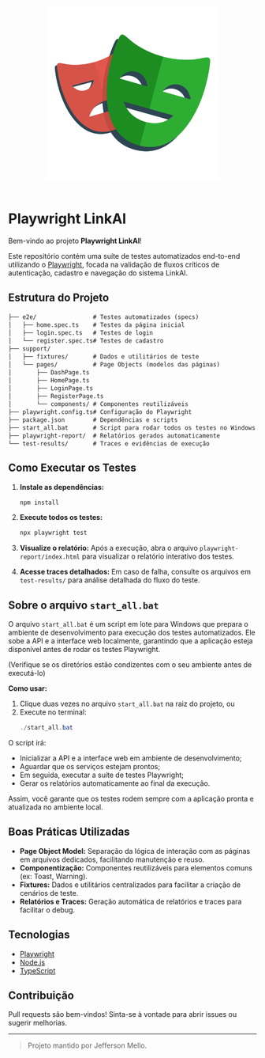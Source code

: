 <div align="center">
  <img src=".github/images/playwright-logo.png" alt="Logo ou imagem do projeto" style="max-width: 350px; margin-bottom: 20px;" />
</div>

# Playwright LinkAI

Bem-vindo ao projeto **Playwright LinkAI**!

Este repositório contém uma suíte de testes automatizados end-to-end utilizando o [Playwright](https://playwright.dev/), focada na validação de fluxos críticos de autenticação, cadastro e navegação do sistema LinkAI.

## Estrutura do Projeto

```
├── e2e/                # Testes automatizados (specs)
│   ├── home.spec.ts    # Testes da página inicial
│   ├── login.spec.ts   # Testes de login
│   └── register.spec.ts# Testes de cadastro
├── support/
│   ├── fixtures/       # Dados e utilitários de teste
│   └── pages/          # Page Objects (modelos das páginas)
│       ├── DashPage.ts
│       ├── HomePage.ts
│       ├── LoginPage.ts
│       ├── RegisterPage.ts
│       └── components/ # Componentes reutilizáveis
├── playwright.config.ts# Configuração do Playwright
├── package.json        # Dependências e scripts
├── start_all.bat       # Script para rodar todos os testes no Windows
├── playwright-report/  # Relatórios gerados automaticamente
└── test-results/       # Traces e evidências de execução
```

## Como Executar os Testes

1. **Instale as dependências:**
   ```powershell
   npm install
   ```

2. **Execute todos os testes:**
   ```powershell
   npx playwright test
   ```
3. **Visualize o relatório:**
   Após a execução, abra o arquivo `playwright-report/index.html` para visualizar o relatório interativo dos testes.

4. **Acesse traces detalhados:**
   Em caso de falha, consulte os arquivos em `test-results/` para análise detalhada do fluxo do teste.

## Sobre o arquivo `start_all.bat`

O arquivo `start_all.bat` é um script em lote para Windows que prepara o ambiente de desenvolvimento para execução dos testes automatizados. Ele sobe a API e a interface web localmente, garantindo que a aplicação esteja disponível antes de rodar os testes Playwright.

(Verifique se os diretórios estão condizentes com o seu ambiente antes de executá-lo)

**Como usar:**

1. Clique duas vezes no arquivo `start_all.bat` na raiz do projeto, ou
2. Execute no terminal:
   ```powershell
   ./start_all.bat
   ```

O script irá:
- Inicializar a API e a interface web em ambiente de desenvolvimento;
- Aguardar que os serviços estejam prontos;
- Em seguida, executar a suíte de testes Playwright;
- Gerar os relatórios automaticamente ao final da execução.

Assim, você garante que os testes rodem sempre com a aplicação pronta e atualizada no ambiente local.

## Boas Práticas Utilizadas
- **Page Object Model:** Separação da lógica de interação com as páginas em arquivos dedicados, facilitando manutenção e reuso.
- **Componentização:** Componentes reutilizáveis para elementos comuns (ex: Toast, Warning).
- **Fixtures:** Dados e utilitários centralizados para facilitar a criação de cenários de teste.
- **Relatórios e Traces:** Geração automática de relatórios e traces para facilitar o debug.

## Tecnologias
- [Playwright](https://playwright.dev/)
- [Node.js](https://nodejs.org/)
- [TypeScript](https://www.typescriptlang.org/)

## Contribuição
Pull requests são bem-vindos! Sinta-se à vontade para abrir issues ou sugerir melhorias.

---

> Projeto mantido por Jefferson Mello.
